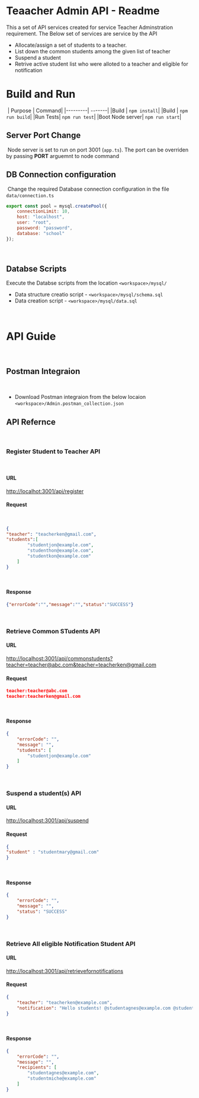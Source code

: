 # Teaacher Admin API - Readme
This a set of API services created for service Teacher Adminstration requirement.
The Below set of services are service by the API
​
* Allocate/assign a set of students to a teacher.
* List down the common students among the given list of teacher
* Suspend a student
* Retrive active student list who were alloted to a teacher and eligible for notification
​
​
# Build and Run
​
| Purpose | Command|
|---------| -------|
|Build | `npm install`|
|Build | `npm run build`|
|Run Tests| `npm run test`|
|Boot Node server| `npm run start`|
​
## Server Port Change
​
Node server is set to run on port 3001 (`app.ts`). The port can be overriden by passing **PORT** arguemnt to node command
​
## DB Connection configuration
​
Change the required Database connection configuration in the file `data/connection.ts`
​
```JAVASCRIPT
export const pool = mysql.createPool({
    connectionLimit: 10,
    host: "localhost",
    user: "root",
    password: "password",
    database: "school"
});
```
​
## Databse Scripts
Execute the Databse scripts from the location `<workspace>/mysql/`
* Data structure creatio script - `<workspace>/mysql/schema.sql`
* Data creation script - `<workspace>/mysql/data.sql`
  
​
​
  
# API Guide
​
## Postman Integraion
​
* Download Postman integraion from the below locaion
  `<workspace>/Admin.postman_collection.json`
​
## API Refernce
​
### Register Student to Teacher API
​
#### URL
[http://localhot:3001/api/register](http://localhot:3001/api/register)
​
​
#### Request
​
```JSON
{
"teacher": "teacherken@gmail.com",
"students":[
		"studentjon@example.com", 
		"studenthon@example.com",
		"studentkon@example.com"
	] 
}
```
​
#### Response
```JSON
{"errorCode":"","message":"","status":"SUCCESS"}
```
​
​
​
### Retrieve Common STudents API
#### URL
[http://localhost:3001/api/commonstudents?teacher=teacher@abc.com&teacher=teacherken@gmail.com](http://localhost:3001/api/commonstudents?teacher=teacher@abc.com&teacher=teacherken@gmail.com)
​
​
#### Request
```JSON
teacher:teacher@abc.com
teacher:teacherken@gmail.com
```
​
#### Response
```JSON
{
    "errorCode": "",
    "message": "",
    "students": [
        "studentjon@example.com"
    ]
}
```
​
​
### Suspend a student(s) API
#### URL
[http://localhost:3001/api/suspend](http://localhost:3001/api/suspend)
​
​
​
#### Request
```JSON
{
"student" : "studentmary@gmail.com"
}
```
​
#### Response
```JSON
{
    "errorCode": "",
    "message": "",
    "status": "SUCCESS"
}
```
​
​
​
### Retrieve All eligible Notification Student API
#### URL
[http://localhost:3001/api/retrievefornotifications](http://localhost:3001/api/retrievefornotifications)
​
​
#### Request
```JSON
{
	"teacher": "teacherken@example.com",
	"notification": "Hello students! @studentagnes@example.com @studentmiche@example.com"
}
```
​
#### Response
```JSON
{
    "errorCode": "",
    "message": "",
    "recipients": [
        "studentagnes@example.com",
        "studentmiche@example.com"
    ]
}
```